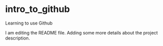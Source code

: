 # intro_to_github
Learning to use Github

I am editing the README file. Adding some more details about the project description.
